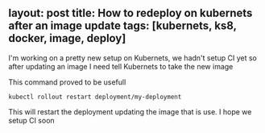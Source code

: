 layout: post
title: How to redeploy on kubernets after an image update
tags: [kubernets, ks8, docker, image, deploy]
---

I'm working on a pretty new setup on Kubernets, we hadn't setup CI yet
so after updating an image I need tell Kubernets to take the new image

This command proved to be usefull

```
kubectl rollout restart deployment/my-deployment
```

This will restart the deployment updating the image that is use. I hope
we setup CI soon


